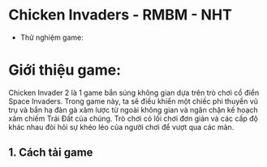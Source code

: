 # Chicken Invaders  - RMBM - NHT

- Thử nghiệm game:
  
# Giới thiệu game: 
Chicken Invader 2 là 1 game bắn súng không gian dựa trên trò chơi cổ điển Space Invaders. Trong game này, ta sẽ điều khiển một chiếc phi thuyền vũ trụ và bắn hạ đàn gà xâm lược từ ngoài không gian và ngăn chặn kế hoạch xâm chiếm Trái Đất của chúng. Trò chơi có lối chơi đơn giản và các cấp độ khác nhau đòi hỏi sự khéo léo của người chơi để vượt qua các màn.

## 1. Cách tải game
